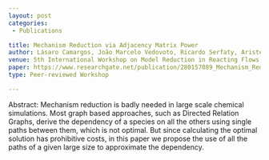 ```yaml
---
layout: post
categories:
 - Publications

title: Mechanism Reduction via Adjacency Matrix Power
author: Lásaro Camargos, João Marcelo Vedovoto, Ricardo Serfaty, Aristeu da Silveira Neto
venue: 5th International Workshop on Model Reduction in Reacting Flows (IWMRRF 2015)At: Spreewald, Germany 
paper: https://www.researchgate.net/publication/280157089_Mechanism_Reduction_via_Adjacency_Matrix_Power 
type: Peer-reviewed Workshop 

---
```

Abstract: Mechanism reduction is badly needed in large scale chemical simulations. Most graph based approaches, such as Directed Relation Graphs, derive the dependency of a species on all the others using single paths between them, which is not optimal. But since calculating the optimal solution has prohibitive costs, in this paper we propose the use of all the paths of a given large size to approximate the dependency. 

